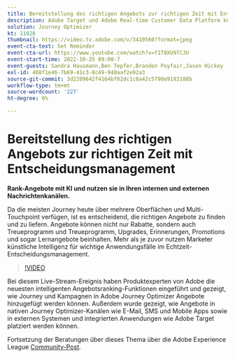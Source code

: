 ```yaml
---
title: Bereitstellung des richtigen Angebots zur richtigen Zeit mit Entscheidungsmanagement
description: Adobe Target und Adobe Real-time Customer Data Platform können integriert werden, um ein personalisierteres Kundenerlebnis zu bieten. In diesem Livestream-Ereignis sehen Sie, wie die Integration dieser beiden Plattformen Unternehmen dabei helfen kann, Daten in Echtzeit zu erfassen und anschließend zielgerichtete Erlebnisse zu erstellen und zu testen. Sehen Sie sich den End-to-End-Prozess dieser leistungsstarken Funktion in einer Live-Demonstration an.
solution: Journey Optimizer
kt: 11028
thumbnail: https://video.tv.adobe.com/v/3410560?format=jpeg
event-cta-text: Set Reminder
event-cta-url: https://www.youtube.com/watch?v=f1T9XU9TCJU
event-start-time: 2022-10-25 09:00-7
event-guests: Sandra Hausmann,Ben Tepfer,Brandon Poyfair,Jason Hickey
exl-id: 468f1e46-7b69-41c3-8c49-948aaf2e92a3
source-git-commit: 3d2289642f4164bf82dc1c8a42c5798e9183188b
workflow-type: tm+mt
source-wordcount: '227'
ht-degree: 0%

---
```


# Bereitstellung des richtigen Angebots zur richtigen Zeit mit Entscheidungsmanagement

**Rank-Angebote mit KI und nutzen sie in Ihren internen und externen Nachrichtenkanälen.**

Da die meisten Journey heute über mehrere Oberflächen und Multi-Touchpoint verfügen, ist es entscheidend, die richtigen Angebote zu finden und zu liefern. Angebote können nicht nur Rabatte, sondern auch Treueprogramm und Treueprogramm, Upgrades, Erinnerungen, Promotions und sogar Lernangebote beinhalten. Mehr als je zuvor nutzen Marketer künstliche Intelligenz für wichtige Anwendungsfälle im Echtzeit-Entscheidungsmanagement.

>[!VIDEO](https://video.tv.adobe.com/v/3410560/?quality=12&learn=on)

Bei diesem Live-Stream-Ereignis haben Produktexperten von Adobe die neuesten intelligenten Angebotsranking-Funktionen eingeführt und gezeigt, wie Journey und Kampagnen in Adobe Journey Optimizer Angebote hinzugefügt werden können.  Außerdem wurde gezeigt, wie Angebote in nativen Journey Optimizer-Kanälen wie E-Mail, SMS und Mobile Apps sowie in externen Systemen und integrierten Anwendungen wie Adobe Target platziert werden können.

Fortsetzung der Beratungen über dieses Thema über die Adobe Experience League [Community-Post](https://experienceleaguecommunities.adobe.com/t5/journey-optimizer-discussions/experience-league-live-post-session-discussion-deliver-the-right/m-p/554802#M55).
